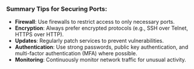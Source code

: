 ### Summary Tips for Securing Ports:

- **Firewall**: Use firewalls to restrict access to only necessary ports.
- **Encryption**: Always prefer encrypted protocols (e.g., SSH over Telnet, HTTPS over HTTP).
- **Updates**: Regularly patch services to prevent vulnerabilities.
- **Authentication**: Use strong passwords, public key authentication, and multi-factor authentication (MFA) where possible.
- **Monitoring**: Continuously monitor network traffic for unusual activity.